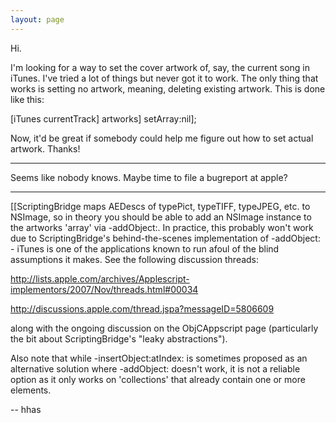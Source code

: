 ```yaml
---
layout: page
---
```


Hi.

I'm looking for a way to set the cover artwork of, say, the current song in iTunes. I've tried a lot of things but never got it to work. The only thing that works is setting no artwork, meaning, deleting existing artwork. This is done like this:

[iTunes currentTrack] artworks] setArray:nil];

Now, it'd be great if somebody could help me figure out how to set actual artwork. Thanks!

----

Seems like nobody knows. Maybe time to file a bugreport at apple?

----

[[ScriptingBridge maps AEDescs of typePict, typeTIFF, typeJPEG, etc. to NSImage, so in theory you should be able to add an NSImage instance to the artworks 'array' via -addObject:. In practice, this probably won't work due to ScriptingBridge's behind-the-scenes implementation of -addObject: - iTunes is one of the applications known to run afoul of the blind assumptions it makes. See the following discussion threads:

http://lists.apple.com/archives/Applescript-implementors/2007/Nov/threads.html#00034

http://discussions.apple.com/thread.jspa?messageID=5806609

along with the ongoing discussion on the ObjCAppscript page (particularly the bit about ScriptingBridge's "leaky abstractions"). 

Also note that while -insertObject:atIndex: is sometimes proposed as an alternative solution where -addObject: doesn't work, it is not a reliable option as it only works on 'collections' that already contain one or more elements.

-- hhas
